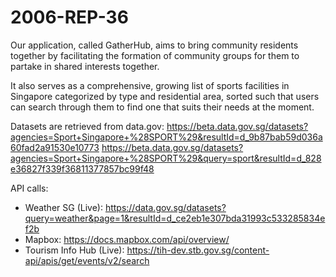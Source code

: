 # 2006-REP-36
Our application, called GatherHub, aims to bring community residents together by facilitating the formation of community groups for them to partake in shared interests together. 

It also serves as a comprehensive, growing list of sports facilities in Singapore categorized by type and residential area, sorted such that users can search through them to find one that suits their needs at the moment.

Datasets are retrieved from data.gov: https://beta.data.gov.sg/datasets?agencies=Sport+Singapore+%28SPORT%29&resultId=d_9b87bab59d036a60fad2a91530e10773
https://beta.data.gov.sg/datasets?agencies=Sport+Singapore+%28SPORT%29&query=sport&resultId=d_828e36827f339f36811377857bc99f48

API calls:
- Weather SG (Live): https://data.gov.sg/datasets?query=weather&page=1&resultId=d_ce2eb1e307bda31993c533285834ef2b
- Mapbox: https://docs.mapbox.com/api/overview/
- Tourism Info Hub (Live): https://tih-dev.stb.gov.sg/content-api/apis/get/events/v2/search

